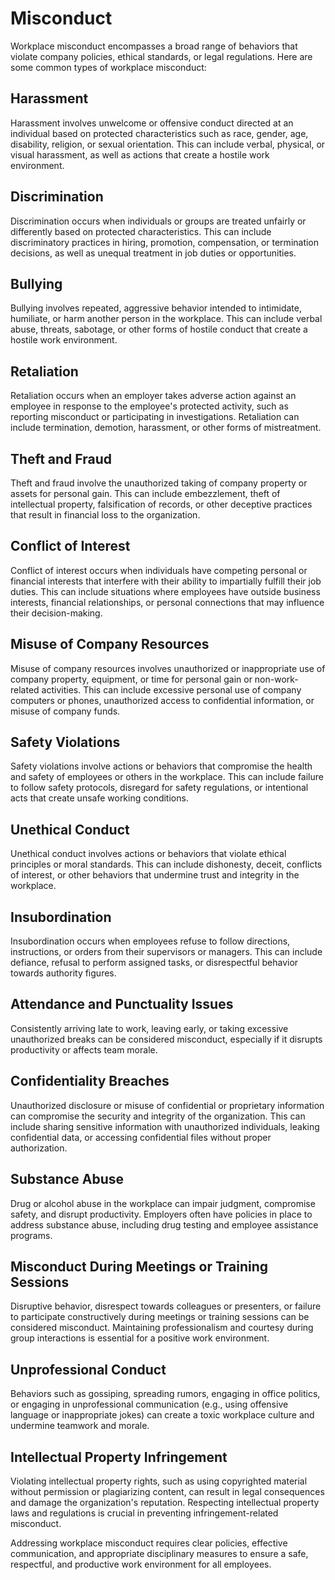 # Misconduct
Workplace misconduct encompasses a broad range of behaviors that violate company policies, ethical standards, or legal regulations. Here are some common types of workplace misconduct:
## Harassment
Harassment involves unwelcome or offensive conduct directed at an individual based on protected characteristics such as race, gender, age, disability, religion, or sexual orientation. This can include verbal, physical, or visual harassment, as well as actions that create a hostile work environment.
## Discrimination
Discrimination occurs when individuals or groups are treated unfairly or differently based on protected characteristics. This can include discriminatory practices in hiring, promotion, compensation, or termination decisions, as well as unequal treatment in job duties or opportunities.
## Bullying
Bullying involves repeated, aggressive behavior intended to intimidate, humiliate, or harm another person in the workplace. This can include verbal abuse, threats, sabotage, or other forms of hostile conduct that create a hostile work environment.
## Retaliation
Retaliation occurs when an employer takes adverse action against an employee in response to the employee's protected activity, such as reporting misconduct or participating in investigations. Retaliation can include termination, demotion, harassment, or other forms of mistreatment.
## Theft and Fraud
Theft and fraud involve the unauthorized taking of company property or assets for personal gain. This can include embezzlement, theft of intellectual property, falsification of records, or other deceptive practices that result in financial loss to the organization.
## Conflict of Interest
Conflict of interest occurs when individuals have competing personal or financial interests that interfere with their ability to impartially fulfill their job duties. This can include situations where employees have outside business interests, financial relationships, or personal connections that may influence their decision-making.
## Misuse of Company Resources
Misuse of company resources involves unauthorized or inappropriate use of company property, equipment, or time for personal gain or non-work-related activities. This can include excessive personal use of company computers or phones, unauthorized access to confidential information, or misuse of company funds.
## Safety Violations
Safety violations involve actions or behaviors that compromise the health and safety of employees or others in the workplace. This can include failure to follow safety protocols, disregard for safety regulations, or intentional acts that create unsafe working conditions.
## Unethical Conduct
Unethical conduct involves actions or behaviors that violate ethical principles or moral standards. This can include dishonesty, deceit, conflicts of interest, or other behaviors that undermine trust and integrity in the workplace.
## Insubordination
Insubordination occurs when employees refuse to follow directions, instructions, or orders from their supervisors or managers. This can include defiance, refusal to perform assigned tasks, or disrespectful behavior towards authority figures.
## Attendance and Punctuality Issues
Consistently arriving late to work, leaving early, or taking excessive unauthorized breaks can be considered misconduct, especially if it disrupts productivity or affects team morale.
## Confidentiality Breaches
Unauthorized disclosure or misuse of confidential or proprietary information can compromise the security and integrity of the organization. This can include sharing sensitive information with unauthorized individuals, leaking confidential data, or accessing confidential files without proper authorization.
## Substance Abuse
Drug or alcohol abuse in the workplace can impair judgment, compromise safety, and disrupt productivity. Employers often have policies in place to address substance abuse, including drug testing and employee assistance programs.
## Misconduct During Meetings or Training Sessions
Disruptive behavior, disrespect towards colleagues or presenters, or failure to participate constructively during meetings or training sessions can be considered misconduct. Maintaining professionalism and courtesy during group interactions is essential for a positive work environment.
## Unprofessional Conduct
Behaviors such as gossiping, spreading rumors, engaging in office politics, or engaging in unprofessional communication (e.g., using offensive language or inappropriate jokes) can create a toxic workplace culture and undermine teamwork and morale.
## Intellectual Property Infringement
Violating intellectual property rights, such as using copyrighted material without permission or plagiarizing content, can result in legal consequences and damage the organization's reputation. Respecting intellectual property laws and regulations is crucial in preventing infringement-related misconduct.

Addressing workplace misconduct requires clear policies, effective communication, and appropriate disciplinary measures to ensure a safe, respectful, and productive work environment for all employees.